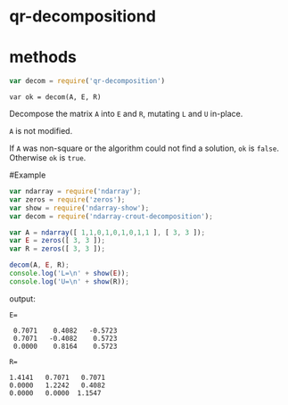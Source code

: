 # qr-decompositiond


# methods

``` js
var decom = require('qr-decomposition')
```
```
var ok = decom(A, E, R)
```
Decompose the matrix `A` into `E` and `R`, mutating `L` and `U` in-place.

`A` is not modified.

If `A` was non-square or the algorithm could not find a solution, `ok` is
`false`. Otherwise `ok` is `true`.





#Example
``` js
var ndarray = require('ndarray');
var zeros = require('zeros');
var show = require('ndarray-show');
var decom = require('ndarray-crout-decomposition');

var A = ndarray([ 1,1,0,1,0,1,0,1,1 ], [ 3, 3 ]);
var E = zeros([ 3, 3 ]);
var R = zeros([ 3, 3 ]);

decom(A, E, R);
console.log('L=\n' + show(E));
console.log('U=\n' + show(R));
```

output:

```
E=

 0.7071    0.4082   -0.5723
 0.7071   -0.4082    0.5723
 0.0000    0.8164    0.5723
 ```
 ```
 R=
 
 1.4141   0.7071   0.7071
 0.0000   1.2242   0.4082
 0.0000   0.0000  1.1547
 ```
